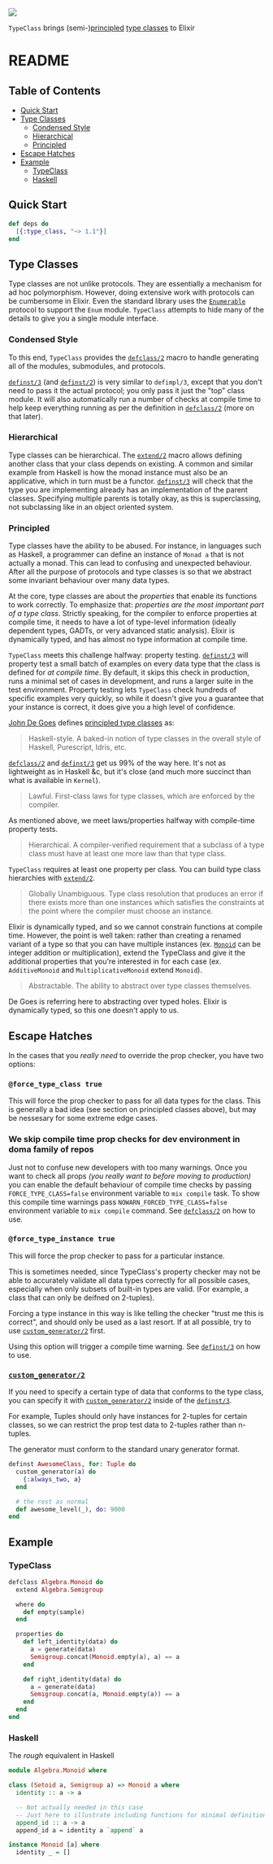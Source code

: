 ![](https://raw.githubusercontent.com/expede/type_class/master/brand/logo.png)

`TypeClass` brings (semi-)[principled](http://degoes.net/articles/principled-typeclasses) [type classes](https://en.wikibooks.org/wiki/Haskell/Classes_and_types) to Elixir

# README

## Table of Contents

- [Quick Start](#quick-start)
- [Type Classes](#type-classes)
  - [Condensed Style](#condensed-style)
  - [Hierarchical](#hierarchical)
  - [Principled](#principled)
- [Escape Hatches](#escape-hatches)
- [Example](#example)
  - [TypeClass](#typeclass)
  - [Haskell](#haskell)

## Quick Start

```elixir
def deps do
  [{:type_class, "~> 1.1"}]
end
```

## Type Classes
Type classes are not unlike protocols. They are essentially a mechanism for ad hoc polymorphism. However, doing extensive work with protocols can be cumbersome in Elixir. Even the standard library uses the [`Enumerable`](https://hexdocs.pm/elixir/Enumerable.html) protocol to support the `Enum` module. `TypeClass` attempts to hide many of the details to give you a single module interface.

### Condensed Style
To this end, `TypeClass` provides the [`defclass/2`](TypeClass.html#defclass/2) macro to handle generating all of the modules, submodules, and protocols.

[`definst/3`](TypeClass.html#definst/3) (and [`definst/2`](TypeClass.html#definst/2)) is very similar to `defimpl/3`, except that you don't need to pass it the actual protocol; you only pass it just the "top" class module. It will also automatically run a number of checks at compile time to help keep everything running as per the definition in [`defclass/2`](TypeClass.html#defclass/2) (more on that later).

### Hierarchical
Type classes can be hierarchical. The [`extend/2`](TypeClass.Dependency.html#extend/2) macro allows defining another class that your class depends on existing. A common and similar example from Haskell is how the monad instance must also be an applicative, which in turn must be a functor. [`definst/3`](TypeClass.html#definst/3) will check that the type you are implementing already has an implementation of the parent classes. Specifying multiple parents is totally okay, as this is superclassing, not subclassing like in an object oriented system.

### Principled
Type classes have the ability to be abused. For instance, in languages such as Haskell, a programmer can define an instance of `Monad a` that is not actually a monad. This can lead to confusing and unexpected behaviour. After all the purpose of protocols and type classes is so that we abstract some invariant behaviour over many data types.

At the core, type classes are about the _properties_ that enable its functions to work correctly. To emphasize that: _properties are the most important part of a type class_. Strictly speaking, for the compiler to enforce properties at compile time, it needs to have a lot of type-level information (ideally dependent types, GADTs, or very advanced static analysis). Elixir is dynamically typed, and has almost no type information at compile time.

`TypeClass` meets this challenge halfway: property testing. [`definst/3`](TypeClass.html#definst/3) will property test a small batch of examples on every data type that the class is defined for _at compile time_. By default, it skips this check in production, runs a minimal set of cases in development, and runs a larger suite in the test environment. Property testing lets `TypeClass` check hundreds of specific examples very quickly, so while it doesn't give you a guarantee that your instance is correct, it does give you a high level of confidence.

[John De Goes](http://degoes.net) defines [principled type classes](http://degoes.net/articles/principled-typeclasses) as:

> Haskell-style. A baked-in notion of type classes in the overall style of Haskell, Purescript, Idris, etc.

[`defclass/2`](TypeClass.html#defclass/2) and [`definst/3`](TypeClass.html#definst/3) get us 99% of the way here. It's not as lightweight as in Haskell &c, but it's close (and much more succinct than what is available in `Kernel`).

> Lawful. First-class laws for type classes, which are enforced by the compiler.

As mentioned above, we meet laws/properties halfway with compile-time property tests.

> Hierarchical. A compiler-verified requirement that a subclass of a type class must have at least one more law than that type class.

`TypeClass` requires at least one property per class. You can build type class hierarchies with [`extend/2`](TypeClass.Dependency.html#extend/2).

> Globally Unambiguous. Type class resolution that produces an error if there exists more than one instances which satisfies the constraints at the point where the compiler must choose an instance.

Elixir is dynamically typed, and so we cannot constrain functions at compile time. However, the point is well taken: rather than creating a renamed variant of a type so that you can have multiple instances (ex. [`Monoid`](https://hexdocs.pm/witchcraft/Witchcraft.Monoid.html#content) can be integer addition or multiplication), extend the TypeClass and give it the additional properties that you're interested in for each case (ex. `AdditiveMonoid` and `MultiplicativeMonoid` extend `Monoid`).

> Abstractable. The ability to abstract over type classes themselves.

De Goes is referring here to abstracting over typed holes. Elixir is dynamically typed, so this one doesn't apply to us.

## Escape Hatches

In the cases that you _really need_ to override the prop checker, you have two options:

### `@force_type_class true`
This will force the prop checker to pass for all data types for the class.
This is generally a bad idea (see section on principled classes above),
but may be nessesary for some extreme edge cases.

### We skip compile time prop checks for dev environment in doma family of repos
Just not to confuse new developers with too many warnings.
Once you want to check all props _(you really want to before moving to production)_ you can enable the default behaviour of compile time checks by passing `FORCE_TYPE_CLASS=false` environment variable to `mix compile` task.
To show this compile time warnings pass `NOWARN_FORCED_TYPE_CLASS=false` environment variable to `mix compile` command. See [`defclass/2`](TypeClass.html#defclass/2) on how to use.

### `@force_type_instance true`
This will force the prop checker to pass for a particular instance.

This is sometimes needed, since TypeClass's property checker
may not be able to accurately validate all data types correctly for
all possible cases, especially when only subsets of built-in types are valid.
(For example, a class that can only be deifned on 2-tuples).

Forcing a type instance in this way is like telling
the checker "trust me this is correct", and should only be used as
a last resort. If at all possible, try to use [`custom_generator/2`](TypeClass.Property.Generator.Custom.html#custom_generator/2) first.

Using this option will trigger a compile time warning. See [`definst/3`](TypeClass.html#definst/3) on how to use.

### [`custom_generator/2`](TypeClass.Property.Generator.Custom.html#custom_generator/2)
If you need to specify a certain type of data that conforms to the type class,
you can specify it with [`custom_generator/2`](TypeClass.Property.Generator.Custom.html#custom_generator/2) inside of the [`definst/3`](TypeClass.html#definst/3).

For example, Tuples should only have instances for 2-tuples for certain classes,
so we can restrict the prop test data to 2-tuples rather than n-tuples.

The generator must conform to the standard unary generator format.

```elixir
definst AwesomeClass, for: Tuple do
  custom_generator(a) do
    {:always_two, a}
  end

  # the rest as normal
  def awesome_level(_), do: 9000
end
```

## Example

### TypeClass

```elixir
defclass Algebra.Monoid do
  extend Algebra.Semigroup

  where do
    def empty(sample)
  end

  properties do
    def left_identity(data) do
      a = generate(data)
      Semigroup.concat(Monoid.empty(a), a) == a
    end

    def right_identity(data) do
      a = generate(data)
      Semigroup.concat(a, Monoid.empty(a)) == a
    end
  end
end
```

### Haskell

The _rough_ equivalent in Haskell

```haskell
module Algebra.Monoid where

class (Setoid a, Semigroup a) => Monoid a where
  identity :: a -> a

  -- Not actually needed in this case
  -- Just here to illustrate including functions for minimal definitions
  append_id :: a -> a
  append_id a = identity a `append` a

instance Monoid [a] where
  identity _ = []
```
